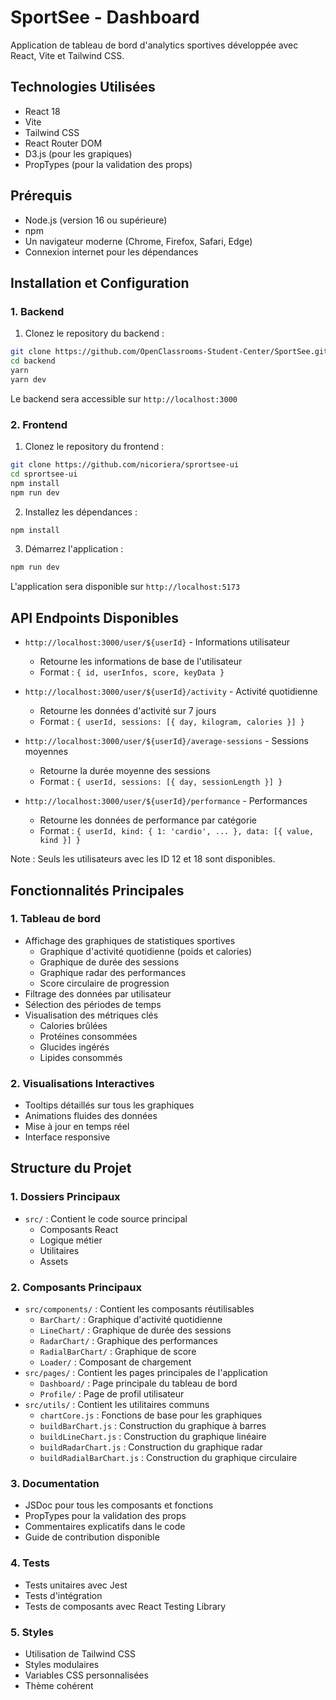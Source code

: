 # SportSee - Dashboard

Application de tableau de bord d'analytics sportives développée avec React, Vite et Tailwind CSS.

## Technologies Utilisées

- React 18
- Vite
- Tailwind CSS
- React Router DOM
- D3.js (pour les grapiques)
- PropTypes (pour la validation des props)

## Prérequis

- Node.js (version 16 ou supérieure)
- npm
- Un navigateur moderne (Chrome, Firefox, Safari, Edge)
- Connexion internet pour les dépendances

## Installation et Configuration

### 1. Backend

1. Clonez le repository du backend :

```bash
git clone https://github.com/OpenClassrooms-Student-Center/SportSee.git backend
cd backend
yarn
yarn dev
```

Le backend sera accessible sur `http://localhost:3000`

### 2. Frontend

1. Clonez le repository du frontend :

```bash
git clone https://github.com/nicoriera/sprortsee-ui
cd sprortsee-ui
npm install
npm run dev
```

2. Installez les dépendances :

```bash
npm install
```

3. Démarrez l'application :

```bash
npm run dev
```

L'application sera disponible sur `http://localhost:5173`

## API Endpoints Disponibles

- `http://localhost:3000/user/${userId}` - Informations utilisateur

  - Retourne les informations de base de l'utilisateur
  - Format : `{ id, userInfos, score, keyData }`

- `http://localhost:3000/user/${userId}/activity` - Activité quotidienne

  - Retourne les données d'activité sur 7 jours
  - Format : `{ userId, sessions: [{ day, kilogram, calories }] }`

- `http://localhost:3000/user/${userId}/average-sessions` - Sessions moyennes

  - Retourne la durée moyenne des sessions
  - Format : `{ userId, sessions: [{ day, sessionLength }] }`

- `http://localhost:3000/user/${userId}/performance` - Performances
  - Retourne les données de performance par catégorie
  - Format : `{ userId, kind: { 1: 'cardio', ... }, data: [{ value, kind }] }`

Note : Seuls les utilisateurs avec les ID 12 et 18 sont disponibles.

## Fonctionnalités Principales

### 1. Tableau de bord

- Affichage des graphiques de statistiques sportives
  - Graphique d'activité quotidienne (poids et calories)
  - Graphique de durée des sessions
  - Graphique radar des performances
  - Score circulaire de progression
- Filtrage des données par utilisateur
- Sélection des périodes de temps
- Visualisation des métriques clés
  - Calories brûlées
  - Protéines consommées
  - Glucides ingérés
  - Lipides consommés

### 2. Visualisations Interactives

- Tooltips détaillés sur tous les graphiques
- Animations fluides des données
- Mise à jour en temps réel
- Interface responsive

## Structure du Projet

### 1. Dossiers Principaux

- `src/` : Contient le code source principal
  - Composants React
  - Logique métier
  - Utilitaires
  - Assets

### 2. Composants Principaux

- `src/components/` : Contient les composants réutilisables
  - `BarChart/` : Graphique d'activité quotidienne
  - `LineChart/` : Graphique de durée des sessions
  - `RadarChart/` : Graphique des performances
  - `RadialBarChart/` : Graphique de score
  - `Loader/` : Composant de chargement
- `src/pages/` : Contient les pages principales de l'application
  - `Dashboard/` : Page principale du tableau de bord
  - `Profile/` : Page de profil utilisateur
- `src/utils/` : Contient les utilitaires communs
  - `chartCore.js` : Fonctions de base pour les graphiques
  - `buildBarChart.js` : Construction du graphique à barres
  - `buildLineChart.js` : Construction du graphique linéaire
  - `buildRadarChart.js` : Construction du graphique radar
  - `buildRadialBarChart.js` : Construction du graphique circulaire

### 3. Documentation

- JSDoc pour tous les composants et fonctions
- PropTypes pour la validation des props
- Commentaires explicatifs dans le code
- Guide de contribution disponible

### 4. Tests

- Tests unitaires avec Jest
- Tests d'intégration
- Tests de composants avec React Testing Library

### 5. Styles

- Utilisation de Tailwind CSS
- Styles modulaires
- Variables CSS personnalisées
- Thème cohérent
